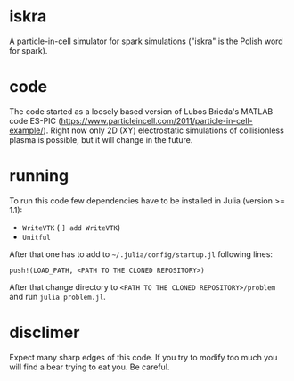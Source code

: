 # iskra
A particle-in-cell simulator for spark simulations ("iskra" is the Polish word for spark).

# code
The code started as a loosely based version of Lubos Brieda's MATLAB code ES-PIC (https://www.particleincell.com/2011/particle-in-cell-example/). Right now only 2D (XY) electrostatic simulations of collisionless plasma is possible, but it will change in the future.

# running
To run this code few dependencies have to be installed in Julia (version >= 1.1):

* ```WriteVTK``` ( ```] add WriteVTK```)
* ```Unitful```

After that one has to add to `~/.julia/config/startup.jl` following lines:

```push!(LOAD_PATH, <PATH TO THE CLONED REPOSITORY>)```

After that change directory to `<PATH TO THE CLONED REPOSITORY>/problem` and run `julia problem.jl`.

# disclimer
Expect many sharp edges of this code. If you try to modify too much you will find a bear trying to eat you. Be careful.

